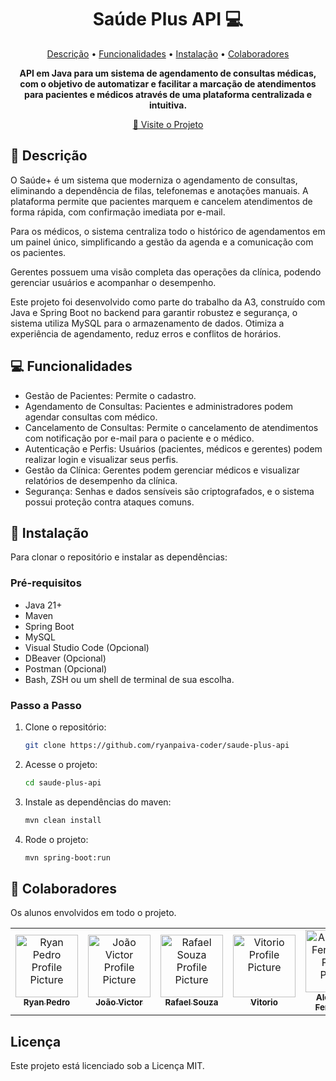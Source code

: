 <h1 align="center" style="font-weight: bold;">Saúde Plus API 💻</h1>

<p align="center">
 <a href="#descricao">Descrição</a> • 
 <a href="#funcionalidades">Funcionalidades</a> • 
 <a href="#instalacao">Instalação</a> • 
  <a href="#colab">Colaboradores</a>
</p>

<p align="center">
    <b>API em Java para um sistema de agendamento de consultas médicas, com o objetivo de automatizar e facilitar a marcação de atendimentos para pacientes e médicos através de uma plataforma centralizada e intuitiva.</b>
</p>

<p align="center">
     <a href="https://github.com/ryanpaiva-coder/saude-plus-api">📱 Visite o Projeto</a>
</p>

<h2 id="descricao">📄 Descrição</h2>

O Saúde+ é um sistema que moderniza o agendamento de consultas, eliminando a dependência de filas, telefonemas e anotações manuais. A plataforma permite que pacientes marquem e cancelem atendimentos de forma rápida, com confirmação imediata por e-mail.

Para os médicos, o sistema centraliza todo o histórico de agendamentos em um painel único, simplificando a gestão da agenda e a comunicação com os pacientes.

Gerentes possuem uma visão completa das operações da clínica, podendo gerenciar usuários e acompanhar o desempenho.

Este projeto foi desenvolvido como parte do trabalho da A3, construído com Java e Spring Boot no backend para garantir robustez e segurança, o sistema utiliza MySQL para o armazenamento de dados. Otimiza a experiência de agendamento, reduz erros e conflitos de horários.

<h2 id="funcionalidades">💻 Funcionalidades</h2>

- Gestão de Pacientes: Permite o cadastro. 
- Agendamento de Consultas: Pacientes e administradores podem agendar consultas com médico. 
- Cancelamento de Consultas: Permite o cancelamento de atendimentos com notificação por e-mail para o paciente e o médico. 
- Autenticação e Perfis: Usuários (pacientes, médicos e gerentes) podem realizar login  e visualizar seus perfis. 
- Gestão da Clínica: Gerentes podem gerenciar médicos e visualizar relatórios de desempenho da clínica. 
- Segurança: Senhas e dados sensíveis são criptografados, e o sistema possui proteção contra ataques comuns. 

<h2 id=instalacao>🚀 Instalação</h2>

Para clonar o repositório e instalar as dependências:

<h3>Pré-requisitos</h3>

- Java 21+ 
- Maven
- Spring Boot
- MySQL
- Visual Studio Code (Opcional)
- DBeaver (Opcional)
- Postman (Opcional)
- Bash, ZSH ou um shell de terminal de sua escolha.

<h3>Passo a Passo</h3>

1. Clone o repositório:
   ```bash
   git clone https://github.com/ryanpaiva-coder/saude-plus-api
   ```
2. Acesse o projeto:
   ```bash
   cd saude-plus-api
   ```
3. Instale as dependências do maven:
   ```bash
   mvn clean install
   ```   
4. Rode o projeto:
   ```bash
   mvn spring-boot:run
   ```

<h2 id="colab">🤝 Colaboradores</h2>

Os alunos envolvidos em todo o projeto.

<table>
  <tr>
    <td align="center">
      <a href="#">
        <img src="https://avatars.githubusercontent.com/u/176524197?v=4" width="100px;" alt="Ryan Pedro Profile Picture"/><br>
        <sub>
          <b>Ryan Pedro</b>
        </sub>
      </a>
    </td>
    <td align="center">
      <a href="#">
        <img src="https://avatars.githubusercontent.com/u/157769029?v=4" width="100px;" alt="João Victor Profile Picture"/><br>
        <sub>
          <b>João Victor</b>
        </sub>
      </a>
    </td>
    <td align="center">
      <a href="#">
        <img src="https://avatars.githubusercontent.com/u/178051914?v=4" width="100px;" alt="Rafael Souza Profile Picture"/><br>
        <sub>
          <b>Rafael Souza</b>
        </sub>
      </a>
    </td>
    <td align="center">
      <a href="#">
        <img src="https://avatars.githubusercontent.com/u/128873783?v=4" width="100px;" alt="Vitorio Profile Picture"/><br>
        <sub>
          <b>Vitorio</b>
        </sub>
      </a>
    </td>
    <td align="center">
      <a href="#">
        <img src="https://avatars.githubusercontent.com/u/190994625?v=4" width="100px;" alt="Alexandre Fernandes Profile Picture"/><br>
        <sub>
          <b>Alexandre Fernandes</b>
        </sub>
      </a>
    </td>
  </tr>
</table>

<h2>Licença</h2>
Este projeto está licenciado sob a Licença MIT.
